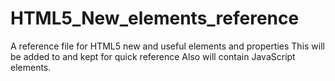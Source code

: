 # HTML5_New_elements_reference
A reference file for HTML5 new and useful elements and properties
This will be added to and kept for quick reference 
Also will contain JavaScript elements.
